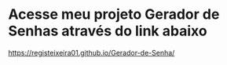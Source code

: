 # Acesse meu projeto Gerador de Senhas através do link abaixo
    
https://registeixeira01.github.io/Gerador-de-Senha/

